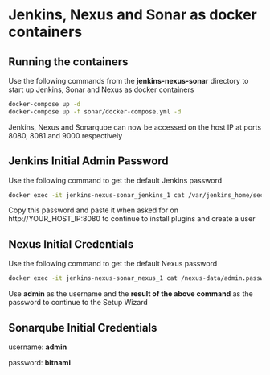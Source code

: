 # Jenkins, Nexus and Sonar as docker containers

## Running the containers

Use the following commands from the **jenkins-nexus-sonar** directory to start up Jenkins, Sonar and Nexus as docker containers

```bash
docker-compose up -d
docker-compose up -f sonar/docker-compose.yml -d
```

Jenkins, Nexus and Sonarqube can now be accessed on the host IP at ports 8080, 8081 and 9000 respectively

## Jenkins Initial Admin Password

Use the following command to get the default Jenkins password

```bash
docker exec -it jenkins-nexus-sonar_jenkins_1 cat /var/jenkins_home/secrets/initialAdminPassword
```

Copy this password and paste it when asked for on http://YOUR_HOST_IP:8080 to continue to install plugins and create a user

## Nexus Initial Credentials

Use the following command to get the default Nexus password

```bash
docker exec -it jenkins-nexus-sonar_nexus_1 cat /nexus-data/admin.password
```

Use **admin** as the username and the **result of the above command** as the password to continue to the Setup Wizard

## Sonarqube Initial Credentials

username: **admin**

password: **bitnami**
